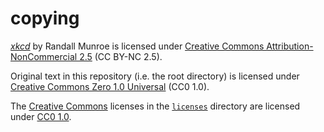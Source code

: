 <!-- SPDX-License-Identifier: CC0-1.0 -->
# copying

[_xkcd_][1] by Randall Munroe is licensed under [Creative Commons Attribution-NonCommercial 2.5][2] (CC BY-NC 2.5).

Original text in this repository (i.e. the root directory) is licensed under [Creative Commons Zero 1.0 Universal][3] (CC0 1.0).

The [Creative Commons][4] licenses in the [`licenses`][5] directory are licensed under [CC0 1.0][3].

[1]: https://xkcd.com
[2]: https://creativecommons.org/licenses/by-nc/2.5/
[3]: https://creativecommons.org/publicdomain/zero/1.0/
[4]: https://creativecommons.org
[5]: ./licenses/
